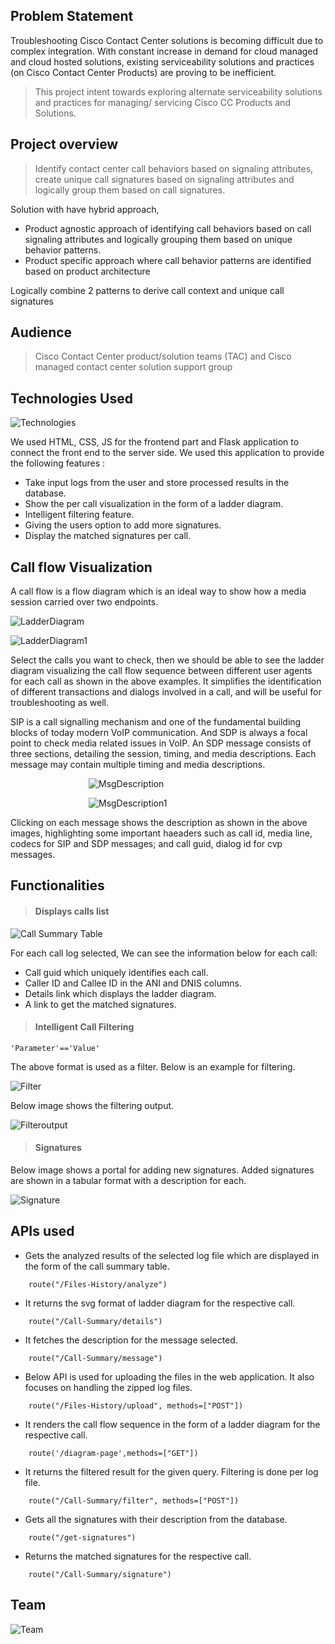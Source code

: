## Problem Statement 

 Troubleshooting Cisco Contact Center solutions is becoming difficult due to complex integration. With constant increase in demand for cloud managed and cloud hosted solutions, existing serviceability solutions and practices (on Cisco Contact Center Products) are proving to be inefficient.

> This project intent towards exploring alternate serviceability solutions and practices for managing/    servicing Cisco CC Products and Solutions.


## Project overview

> Identify contact center call behaviors based on signaling attributes, create unique call signatures based on signaling attributes and logically group them based on call signatures.

Solution with have hybrid approach,
- Product agnostic approach of identifying call behaviors based on call signaling attributes and logically grouping them based on unique behavior patterns.
- Product specific approach where call behavior patterns are identified based on product architecture

Logically combine 2 patterns to derive call context and unique call signatures

## Audience

> Cisco Contact Center product/solution teams (TAC) and Cisco managed contact center solution support group

## Technologies Used

![Technologies](_media\technologies.png  ':size=650x350')

We used HTML, CSS, JS for the frontend part and Flask application to connect the front end to the server side. We used this application to provide the following features :
- Take input logs from the user and store processed results in the database.
- Show the per call visualization in the form of a ladder diagram.
- Intelligent filtering feature.
- Giving the users option to add more signatures.
- Display the matched signatures per call.

## Call flow Visualization

A call flow is a flow diagram which is an ideal way to show how a media session carried over two endpoints.

![LadderDiagram](_media\LadderDiagram.png ) 


![LadderDiagram1](_media\LadderDiagram1.png) 

Select the calls you want to check, then we should be able to see the ladder diagram visualizing the call flow sequence between different user agents for each call as shown in the above examples. It simplifies the identification of different transactions and dialogs involved in a call, and will be useful for troubleshooting as well.


SIP is a call signalling mechanism and one of the fundamental building blocks of today modern VoIP communication. And SDP is always a focal point to check media related issues in VoIP. An SDP message consists of three sections, detailing the session, timing, and media descriptions. Each message may contain multiple timing and media descriptions.

<div style="margin-left: 125px;">

![MsgDescription](_media\MsgDescription.png ':size=500x250')

![MsgDescription1](_media\MsgDescription1.png ':size=500x250')

</div>

Clicking on each message shows the description as shown in the above images, highlighting some important haeaders such as call id, media line, codecs for SIP and SDP messages; and call guid, dialog id for cvp messages.

## Functionalities

> <h4><bold>Displays calls list</bold></h4>

![Call Summary Table](_media\CallSummaryTable.png)

For each call log selected, We can see the information below for each call:
- Call guid which uniquely identifies each call.
- Caller ID and Callee ID in the ANI and DNIS columns.
- Details link which displays the ladder diagram.
- A link to get the matched signatures.

> <h4><bold>Intelligent Call Filtering</bold></h4>

    'Parameter'=='Value'

The above format is used as a filter. Below is an example for filtering.

![Filter](_media\Filter.png)

Below image shows the filtering output.

![Filteroutput](_media\Filteroutput.png)


> <h4><bold>Signatures</bold></h4>

Below image shows a portal for adding new signatures. Added signatures are shown in a tabular format with a description for each.

![Signature](_media\Signature.png)

## APIs used

- Gets the analyzed results of the selected log file which are displayed in the form of the call summary table.
```
    route("/Files-History/analyze")
```
- It returns the svg format of ladder diagram for the respective call.
```
    route("/Call-Summary/details")
```
- It fetches the description for the message selected.
```
    route("/Call-Summary/message")
```
- Below API is used for uploading the files in the web application. It also focuses on handling the zipped log files. 
```
    route("/Files-History/upload", methods=["POST"])
```
- It renders the call flow sequence in the form of a ladder diagram for the respective call.
```
    route('/diagram-page',methods=["GET"])
```
- It returns the filtered result for the given query. Filtering is done per log file.
```
    route("/Call-Summary/filter", methods=["POST"])
```
- Gets all the signatures with their description from the database.
```
    route("/get-signatures")
```
- Returns the matched signatures for the respective call.
```
    route("/Call-Summary/signature")
```

## Team

![Team](_media\Team.png ':size=600x300') 



